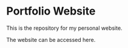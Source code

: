 # Portfolio Website

This is the repository for my personal website.

The website can be accessed here.
